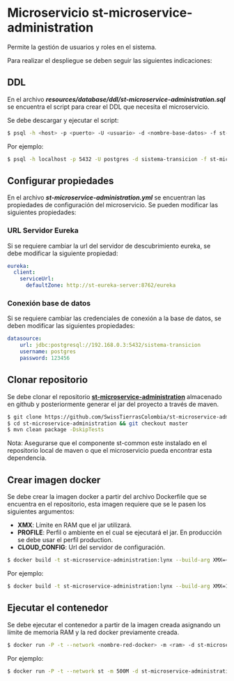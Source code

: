 # Microservicio st-microservice-administration

Permite la gestión de usuarios y roles en el sistema.

Para realizar el despliegue se deben seguir las siguientes indicaciones:

## DDL

En el archivo ***resources/database/ddl/st-microservice-administration.sql*** se encuentra el script para crear el DDL que necesita el microservicio.

Se debe descargar y ejecutar el script:

```sh
$ psql -h <host> -p <puerto> -U <usuario> -d <nombre-base-datos> -f st-microservice-administration.sql
```

Por ejemplo:

```sh
$ psql -h localhost -p 5432 -U postgres -d sistema-transicion -f st-microservice-administration.sql
```

## Configurar propiedades

En el archivo ***st-microservice-administration.yml*** se encuentran las propiedades de configuración del microservicio. Se pueden modificar las siguientes propiedades:

### URL Servidor Eureka

Si se requiere cambiar la url del servidor de descubrimiento eureka, se debe modificar la siguiente propiedad:

```yaml
eureka:
  client:
    serviceUrl:
      defaultZone: http://st-eureka-server:8762/eureka
```

### Conexión base de datos

Si se requiere cambiar las credenciales de conexión a la base de datos, se deben modificar las siguientes propiedades:

```yaml
datasource:
    url: jdbc:postgresql://192.168.0.3:5432/sistema-transicion
    username: postgres
    password: 123456
```

## Clonar repositorio

Se debe clonar el repositorio [**st-microservice-administration**](https://github.com/SwissTierrasColombia/st-microservice-administration) almacenado en github y posteriormente generar el jar del proyecto a través de maven.

```sh
$ git clone https://github.com/SwissTierrasColombia/st-microservice-administration.git
$ cd st-microservice-administration && git checkout master
$ mvn clean package -DskipTests
```

Nota: Asegurarse que el componente st-common este instalado en el repositorio local de maven o que el microservicio pueda encontrar esta dependencia.

## Crear imagen docker

Se debe crear la imagen docker a partir del archivo Dockerfile que se encuentra en el repositorio, esta imagen requiere que se le pasen los siguientes argumentos:

- **XMX**: Límite en RAM que el jar utilizará.
- **PROFILE**: Perfil o ambiente en el cual se ejecutará el jar. En producción se debe usar el perfil production.
- **CLOUD_CONFIG**: Url del servidor de configuración.

```sh
$ docker build -t st-microservice-administration:lynx --build-arg XMX=<xmx> --build-arg PROFILE=<perfil> --build-arg CLOUD_CONFIG=<url-cloud-config> .
```

Por ejemplo:

```sh
$ docker build -t st-microservice-administration:lynx --build-arg XMX=1024m --build-arg PROFILE=production --build-arg CLOUD_CONFIG=http://st-config-server:8890 .
```

## Ejecutar el contenedor

Se debe ejecutar el contenedor a partir de la imagen creada asignando un límite de memoria RAM y la red docker previamente creada.

```sh
$ docker run -P -t --network <nombre-red-docker> -m <ram> -d st-microservice-administration:lynx
```

Por ejemplo:

```sh
$ docker run -P -t --network st -m 500M -d st-microservice-administration:lynx
```